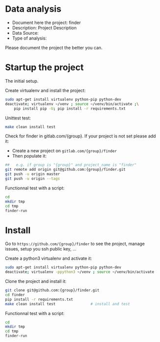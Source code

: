 # Data analysis
- Document here the project: finder
- Description: Project Description
- Data Source:
- Type of analysis:

Please document the project the better you can.

# Startup the project

The initial setup.

Create virtualenv and install the project:
```bash
sudo apt-get install virtualenv python-pip python-dev
deactivate; virtualenv ~/venv ; source ~/venv/bin/activate ;\
    pip install pip -U; pip install -r requirements.txt
```

Unittest test:
```bash
make clean install test
```

Check for finder in gitlab.com/{group}.
If your project is not set please add it:

- Create a new project on `gitlab.com/{group}/finder`
- Then populate it:

```bash
##   e.g. if group is "{group}" and project_name is "finder"
git remote add origin git@github.com:{group}/finder.git
git push -u origin master
git push -u origin --tags
```

Functionnal test with a script:

```bash
cd
mkdir tmp
cd tmp
finder-run
```

# Install

Go to `https://github.com/{group}/finder` to see the project, manage issues,
setup you ssh public key, ...

Create a python3 virtualenv and activate it:

```bash
sudo apt-get install virtualenv python-pip python-dev
deactivate; virtualenv -ppython3 ~/venv ; source ~/venv/bin/activate
```

Clone the project and install it:

```bash
git clone git@github.com:{group}/finder.git
cd finder
pip install -r requirements.txt
make clean install test                # install and test
```
Functionnal test with a script:

```bash
cd
mkdir tmp
cd tmp
finder-run
```
